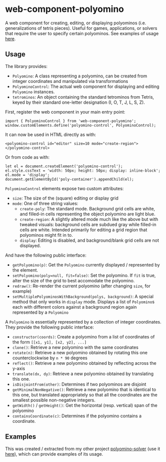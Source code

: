 web-component-polyomino
=======================

A web component for creating, editing, or displaying polyominos (i.e. generalizations of tetris pieces). 
Useful for games, applications, or solvers that require the user to specify certain polyominos.
See examples of usage [here](https://cemulate.github.io/polyomino-solver).

## Usage

The library provides:

* `Polyomino`: A class representing a polyomino, can be created from integer coordinates and manipulated via transformations
* `PolyominoControl`: The actual web component for displaying and editing `Polyomino` instances.
* `tetrominos`: An object containing the standard tetrominos from Tetris, keyed by their standard one-letter designation (I, O, T, J, L, S, Z).

First, register the web component in your main entry point:

```
import { PolyominoControl } from 'web-component-polyomino';
window.customElements.define('polyomino-control', PolyominoControl);
```

It can now be used in HTML directly as with:
```
<polyomino-control id="editor" size=10 mode="create-region"></polyomino-control>
```

Or from code as with:
```
let el = document.createElement('polyomino-control');
el.style.cssText = 'width: 50px; height: 50px; display: inline-block';
el.mode = 'display';
document.getElementById('poly-container').appendChild(el);
```


`PolyominoControl` elements expose two custom attributes:

* `size`: The size of the (square) editing or display grid
* `mode`: One of three string values:
    - `create-poly`:
    The standard mode.
    Background grid cells are white, and filled-in cells representing the object polyomino are light blue.
    - `create-region`:
    A slightly altered mode much like the above but with tweaked visuals: background cells are subdued gray while filled-in cells are white.
    Intended primarily for editing a grid region that polyominos might fit in to.
    - `display`:
    Editing is disabled, and background/blank grid cells are not displayed.

And have the following public interface:

* `getPolyomino(p)`: Get the `Polyomino` currently displayed / represented by the element.
* `setPolyomino(poly=null, fit=false)`: Set the polyomino.
If `fit` is true, alter the size of the grid to best accomodate the polyomino.
* `redraw()`: Re-render the current polyomino (after changing `size`, for example)
* `setMultiplePolyominosWithBackground(polys, background)`: 
A special method that only works in `display` mode.
Displays a list of `Polyomino`s each with different colors against a background region again represented by a `Polyomino`

A `Polyomino` is essentially represented by a collection of integer coordinates.
They provide the following public interface:
* `constructor(coords)`: Create a polyomino from a list of coordinates of the form `[[x1, y1], [x2, y2], ...]`
* `clone()`: Retrieve a new polyomino with the same coordinates
* `rotate(n)`: Retrieve a new polyomino obtained by rotating this one counterclockwise by `n * 90` degrees
* `reflect()`: Retrieve a new polyomino obtained by reflecting across the y-axis
* `translate(dx, dy)`: Retrieve a new polyomino obtained by translating this one.
* `isDisjointFrom(other)`: Determines if two polyominos are disjoint
* `getMinimalNonNegative()`: Retrieve a new polyomino that is identical to this one, but translated appropriately so that all the coordinates are the smallest possible non-negative integers.
* `getWidth()` / `getHeight()`: Get the horizontal (resp. vertical) span of the polyomino
* `containsCoordinate(c)`: Determines if the polyomino contains a coordinate.

## Examples

This was created / extracted from my other project [polyomino-solver](https://github.com/cemulate/polyomino-solver) (use it [here](https://cemulate.github.io/polyomino-solver)), which can provide examples of its usage.